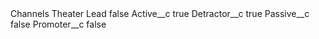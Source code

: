 <?xml version="1.0" encoding="UTF-8"?>
<CustomMetadata xmlns="http://soap.sforce.com/2006/04/metadata" xmlns:xsi="http://www.w3.org/2001/XMLSchema-instance" xmlns:xsd="http://www.w3.org/2001/XMLSchema">
    <label>Channels Theater Lead</label>
    <protected>false</protected>
    <values>
        <field>Active__c</field>
        <value xsi:type="xsd:boolean">true</value>
    </values>
    <values>
        <field>Detractor__c</field>
        <value xsi:type="xsd:boolean">true</value>
    </values>
    <values>
        <field>Passive__c</field>
        <value xsi:type="xsd:boolean">false</value>
    </values>
    <values>
        <field>Promoter__c</field>
        <value xsi:type="xsd:boolean">false</value>
    </values>
</CustomMetadata>
